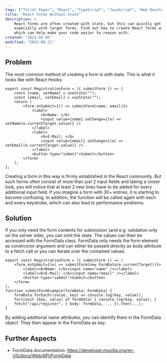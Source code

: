 ```yaml
---
tags: ["Toilet Paper", "React", "TypeScript", "JavaScript", "Web Development"]
title: "React Forms Without State"
description: >
    React forms are often created with state, but this can quickly get complicated and confusing,
    especially with larger forms. Find out how to create React forms without state,
    which can help make your code easier to reason with.
created: "2021-02-05"
modified: "2022-08-21"
---
```


## Problem

The most common method of creating a form is with state. This is what it looks like with React Hooks:

```tsx
export const RegistrationForm = ({ submitForm }) => {
    const [name, setName] = useState("");
    const [email, setEmail] = useState("");
    return (
        <form onSubmit={() => submitForm(name, email)}>
            <label>
                <b>Name: </b>
                <input value={name} onChange={(e) => setName(e.currentTarget.value)} />
            </label>
            <label>
                <b>E-Mail: </b>
                <input value={email} onChange={(e) => setEmail(e.currentTarget.value)} />
            </label>
            <button type="submit">Submit</button>
        </form>
    );
};
```

Creating a form in this way is firmly established in the React community. But such forms often consist of more than just 2 input fields and taking a closer look, you will notice that at least 2 new lines have to be added for every additional input field. If you imagine a form with 30+ entries, it is starting to become confusing. In addition, the function will be called again with each and every keystroke, which can also lead to performance problems.

## Solution

If you only need the form contents for submission (and e.g. validation only on the server side), you can omit the state. The values can then be accessed with the FormData class. FormData only needs the form element as constructor argument and can either be passed directly as body attribute to a fetch call or you can iterate over the contained values.

```tsx
export const RegistrationForm = ({ submitForm }) => (
    <form onSubmit={(e) => submitForm(new FormData(e.currentTarget))}>
        <label><b>Name: </b><input name="name" /></label>
        <label><b>E-Mail: </b><input name="email" /></label>
        <button type="submit">Submit</button>
    </form>
);
function submitFormExample(formData: FormData) {
    formData.forEach((value, key) => console.log(key, value));
    for(const [key, value] of formData) { console.log(key, value); }
    fetch("/api/register", { body: formData, ... }).then(...);
}
```

By adding additional name attributes, you can identify them in the FormData object. They then appear in the FormData as key.

## Further Aspects

-   FormData documentation: https://developer.mozilla.org/en-US/docs/Web/API/FormData
